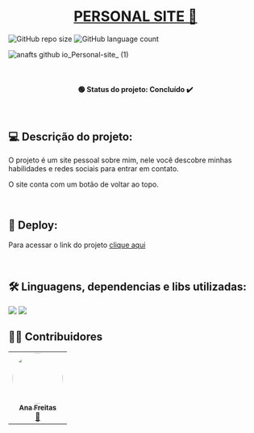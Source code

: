 <h1 align="center"><a href="#" alt="personal site"> PERSONAL SITE 💜 </a></h1>


![GitHub repo size](https://img.shields.io/github/repo-size/anafts/Personal-site?style=for-the-badge)
![GitHub language count](https://img.shields.io/github/languages/count/anafts/Personal-site?style=for-the-badge)


![anafts github io_Personal-site_ (1)](https://user-images.githubusercontent.com/106173948/192023277-473106e3-ea5b-4951-9c6d-a13d5cd67c78.png)

<br><h4 align="center"> 🟢 Status do projeto:  Concluído ✔️   </h4> <br>

## 💻 Descrição do projeto:

O projeto é um site pessoal sobre mim, nele você descobre minhas habilidades e redes sociais para entrar em contato.

O site conta com um botão de voltar ao topo. 


<br>

## 🚀 Deploy:

 Para acessar o link do projeto [clique aqui](https://anafts.github.io/Personal-site/)
 
<br>

## 🛠️ Linguagens, dependencias e libs utilizadas:

<img src="https://img.shields.io/badge/HTML5-E34F26?style=for-the-badge&logo=html5&logoColor=white">
<img src="https://img.shields.io/badge/CSS3-1572B6?style=for-the-badge&logo=css3&logoColor=white">

<br>

## 👨‍💻 Contribuidores

<table>
  <tr>
    <td align="center"><a href="https://www.linkedin.com/in/ana-freitas-794b3523b/"><img style="border-radius: 50%;" src="https://media-exp1.licdn.com/dms/image/C4D03AQFem7hXmrlFXQ/profile-displayphoto-shrink_200_200/0/1663376263677?e=1669248000&v=beta&t=tfk3TrGtt0DOhKn4G06hfo7gfEWsd6UnJ2qysZNaxI4" width="100px;" alt=""/><br /><sub><b>Ana Freitas</b></sub></a><br /><a href="https://github.com/anafts">🦉</a></td>
  </tr>
</table>



